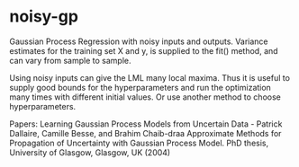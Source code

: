 # noisy-gp
Gaussian Process Regression with noisy inputs and outputs. Variance estimates for the training set X and y, is supplied to the fit() method, and can vary from sample to sample.

Using noisy inputs can give the LML many local maxima. Thus it is useful to supply good bounds for the hyperparameters and run the optimization many times with different initial values. Or use another method to choose hyperparameters.

Papers:
Learning Gaussian Process Models from Uncertain Data - Patrick Dallaire, Camille Besse, and Brahim Chaib-draa
Approximate Methods for Propagation of Uncertainty with Gaussian Process Model. PhD thesis, University of Glasgow, Glasgow, UK (2004)
